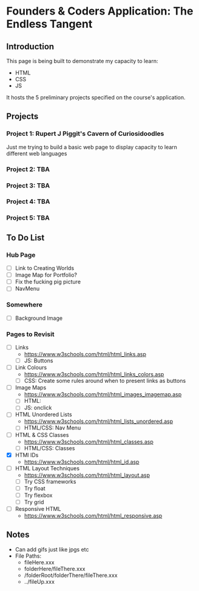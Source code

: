 # Founders & Coders Application: The Endless Tangent
## Introduction
This page is being built to demonstrate my capacity to learn:

- HTML
- CSS
- JS

It hosts the 5 preliminary projects specified on the course's application.

## Projects
### Project 1: Rupert J Piggit's Cavern of Curiosidoodles
Just me trying to build a basic web page to display capacity to learn different web languages
### Project 2: TBA
### Project 3: TBA
### Project 4: TBA
### Project 5: TBA

## To Do List
### Hub Page
- [ ] Link to Creating Worlds
- [ ] Image Map for Portfolio?
- [ ] Fix the fucking pig picture
- [ ] NavMenu
### Somewhere
- [ ] Background Image
### Pages to Revisit
- [ ] Links
  - https://www.w3schools.com/html/html_links.asp
  - [ ] JS: Buttons
- [ ] Link Colours
  - https://www.w3schools.com/html/html_links_colors.asp
  - [ ] CSS: Create some rules around when to present links as buttons
- [ ] Image Maps
  - https://www.w3schools.com/html/html_images_imagemap.asp
  - [ ] HTML: <map>
  - [ ] JS: onclick
- [ ] HTML Unordered Lists
  - https://www.w3schools.com/html/html_lists_unordered.asp
  - [ ] HTML/CSS: Nav Menu
- [ ] HTML & CSS Classes
  - https://www.w3schools.com/html/html_classes.asp
  - [ ] HTML/CSS: Classes
- [X] HTMl IDs
  - https://www.w3schools.com/html/html_id.asp
- [ ] HTML Layout Techniques
  - https://www.w3schools.com/html/html_layout.asp
  - [ ] Try CSS frameworks
  - [ ] Try float
  - [ ] Try flexbox
  - [ ] Try grid
- [ ] Responsive HTML
  - https://www.w3schools.com/html/html_responsive.asp

## Notes
  - Can add gifs just like jpgs etc
  - File Paths:
    - fileHere.xxx
    - folderHere/fileThere.xxx
    - /folderRoot/folderThere/fileThere.xxx
    - ../fileUp.xxx